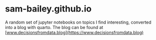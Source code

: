 # sam-bailey.github.io
A random set of jupyter notebooks on topics I find interesting, converted into a blog with quarto. 
The blog can be found at [www.decisionsfromdata.blog](https://www.decisionsfromdata.blog)

